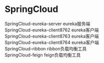 # SpringCloud

SpringCloud-eureka-server			eureka服务端<br>
SpringCloud-eureka-client8762 eureka客户端<br>
SpringCloud-eureka-client8763 eureka客户端<br>
SpringCloud-eureka-client8764 eureka客户端<br>
SpringCloud-ribbon            ribbon负载均衡工具<br>
SpringCloud-feign             feign负载均衡工具<br>

